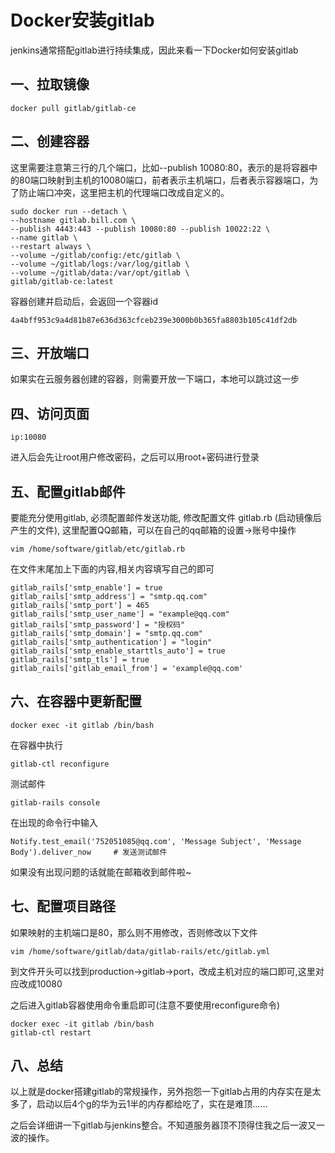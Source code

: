 # Docker安装gitlab

jenkins通常搭配gitlab进行持续集成，因此来看一下Docker如何安装gitlab

## 一、拉取镜像

```undefined
docker pull gitlab/gitlab-ce
```



## 二、创建容器

这里需要注意第三行的几个端口，比如--publish 10080:80，表示的是将容器中的80端口映射到主机的10080端口，前者表示主机端口，后者表示容器端口，为了防止端口冲突，这里把主机的代理端口改成自定义的。

```
sudo docker run --detach \
--hostname gitlab.bill.com \
--publish 4443:443 --publish 10080:80 --publish 10022:22 \
--name gitlab \
--restart always \
--volume ~/gitlab/config:/etc/gitlab \
--volume ~/gitlab/logs:/var/log/gitlab \
--volume ~/gitlab/data:/var/opt/gitlab \
gitlab/gitlab-ce:latest
```

容器创建并启动后，会返回一个容器id

```
4a4bff953c9a4d81b87e636d363cfceb239e3000b0b365fa8803b105c41df2db
```



## 三、开放端口

如果实在云服务器创建的容器，则需要开放一下端口，本地可以跳过这一步



## 四、访问页面

```
ip:10080
```

进入后会先让root用户修改密码，之后可以用root+密码进行登录



## 五、配置gitlab邮件

要能充分使用gitlab, 必须配置邮件发送功能, 修改配置文件 gitlab.rb (启动镜像后产生的文件), 这里配置QQ邮箱，可以在自己的qq邮箱的设置->账号中操作

```
vim /home/software/gitlab/etc/gitlab.rb
```

在文件末尾加上下面的内容,相关内容填写自己的即可

```
gitlab_rails['smtp_enable'] = true
gitlab_rails['smtp_address'] = "smtp.qq.com"
gitlab_rails['smtp_port'] = 465
gitlab_rails['smtp_user_name'] = "example@qq.com"
gitlab_rails['smtp_password'] = "授权码"
gitlab_rails['smtp_domain'] = "smtp.qq.com"
gitlab_rails['smtp_authentication'] = "login"
gitlab_rails['smtp_enable_starttls_auto'] = true
gitlab_rails['smtp_tls'] = true
gitlab_rails['gitlab_email_from'] = 'example@qq.com'
```



## 六、在容器中更新配置

```
docker exec -it gitlab /bin/bash
```

在容器中执行

```
gitlab-ctl reconfigure 
```

测试邮件

```
gitlab-rails console
```

在出现的命令行中输入

```
Notify.test_email('752051085@qq.com', 'Message Subject', 'Message Body').deliver_now     # 发送测试邮件
```

如果没有出现问题的话就能在邮箱收到邮件啦~



## 七、配置项目路径

如果映射的主机端口是80，那么则不用修改，否则修改以下文件

```
vim /home/software/gitlab/data/gitlab-rails/etc/gitlab.yml
```

到文件开头可以找到production->gitlab->port，改成主机对应的端口即可,这里对应改成10080

之后进入gitlab容器使用命令重启即可(注意不要使用reconfigure命令)

```
docker exec -it gitlab /bin/bash
gitlab-ctl restart
```



## 八、总结

以上就是docker搭建gitlab的常规操作，另外抱怨一下gitlab占用的内存实在是太多了，启动以后4个g的华为云1半的内存都给吃了，实在是难顶……

之后会详细讲一下gitlab与jenkins整合。不知道服务器顶不顶得住我之后一波又一波的操作。